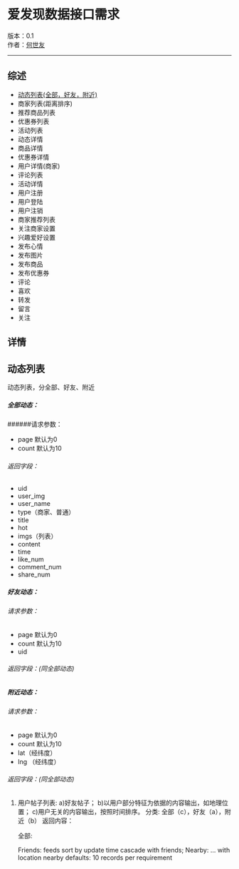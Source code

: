 爱发现数据接口需求
=========
版本：0.1  
作者：[何世友](mailto:ernest.he2009@gmail.com)
***
综述
--
*   [动态列表(全部，好友，附近)](#dtlb)
*   商家列表(距离排序)
*   推荐商品列表
*   优惠券列表
*   活动列表
*   动态详情
*   商品详情
*   优惠券详情
*   用户详情(商家)
*   评论列表
*   活动详情
*   用户注册
*   用户登陆
*   用户注销
*   商家推荐列表
*   关注商家设置
*   兴趣爱好设置
*   发布心情
*   发布图片
*   发布商品
*   发布优惠券
*   评论
*   喜欢
*   转发
*   留言
*   关注 

详情
--
## <a id="dtlb">动态列表</a>
动态列表，分全部、好友、附近
 
##### 全部动态：
######请求参数：
* page 默认为0
* count 默认为10

###### 返回字段：  
* uid
* user_img
* user_name
* type（商家、普通）  
* title
* hot
* imgs（列表）
* content
* time
* like_num
* comment_num
* share_num

##### 好友动态：
###### 请求参数：
* page 默认为0
* count 默认为10
* uid

###### 返回字段：(同全部动态) 
##### 附近动态：
###### 请求参数：
* page 默认为0
* count 默认为10
* lat（经纬度）
* lng （经纬度）

###### 返回字段：(同全部动态) 
 

1. 用户帖子列表:
    a)好友帖子；
    b)以用户部分特征为依据的内容输出，如地理位置；
    c)用户无关的内容输出，按照时间排序。
    分类:
        全部（c），好友（a），附近（b）
    返回内容：
        
    全部:
        
    Friends:
        feeds sort by update time cascade with friends;
    Nearby:
        ... with location nearby
    defaults:
        10 records per requirement       

